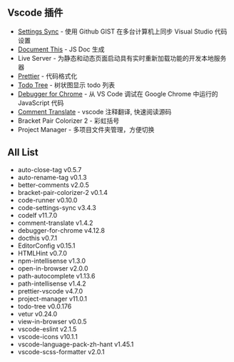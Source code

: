 ## Vscode 插件

- [Settings Sync](https://github.com/shanalikhan/code-settings-sync) - 使用 Github GIST 在多台计算机上同步 Visual Studio 代码设置
- [Document This](https://github.com/joelday/vscode-docthis) - JS Doc 生成
- Live Server - 为静态和动态页面启动具有实时重新加载功能的开发本地服务器
- [Prettier](https://github.com/prettier/prettier-vscode) - 代码格式化
- [Todo Tree](https://github.com/Gruntfuggly/todo-tree) - 树状图显示 todo 列表
- [Debugger for Chrome](https://github.com/Microsoft/vscode-chrome-debug) - 从 VS Code 调试在 Google Chrome 中运行的 JavaScript 代码
- [Comment Translate](https://github.com/intellism/vscode-comment-translate) - vscode 注释翻译, 快速阅读源码
- Bracket Pair Colorizer 2 - 彩虹括号
- Project Manager - 多项目文件夹管理，方便切换

## All List

 - auto-close-tag v0.5.7
- auto-rename-tag v0.1.3
- better-comments v2.0.5
- bracket-pair-colorizer-2 v0.1.4
- code-runner v0.10.0
- code-settings-sync v3.4.3
- codelf v11.7.0
- comment-translate v1.4.2
- debugger-for-chrome v4.12.8
- docthis v0.7.1
- EditorConfig v0.15.1
- HTMLHint v0.7.0
- npm-intellisense v1.3.0
- open-in-browser v2.0.0
- path-autocomplete v1.13.6
- path-intellisense v1.4.2
- prettier-vscode v4.7.0
- project-manager v11.0.1
- todo-tree v0.0.176
- vetur v0.24.0
- view-in-browser v0.0.5
- vscode-eslint v2.1.5
- vscode-icons v10.1.1
- vscode-language-pack-zh-hant v1.45.1
- vscode-scss-formatter v2.0.1

